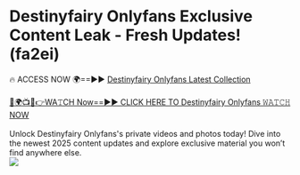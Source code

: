 # Destinyfairy Onlyfans Exclusive Content Leak - Fresh Updates! (fa2ei)

🔥 ACCESS NOW 🌍==►► <a href="https://tinyurl.com/kvy9nzfs" rel="nofollow">Destinyfairy Onlyfans Latest Collection</a>
<br><br>
[🔴🌍📺📱👉WA𝚃CH Now==►► CLICK HERE TO Destinyfairy Onlyfans 𝚆𝙰𝚃𝙲𝙷 NOW](https://tinyurl.com/kvy9nzfs)
<br><br>
Unlock Destinyfairy Onlyfans's private videos and photos today! Dive into the newest 2025 content updates and explore exclusive material you won’t find anywhere else.
<br>
<a href="https://tinyurl.com/kvy9nzfs" rel="nofollow" data-target="animated-image.originalLink"><img src="https://camo.githubusercontent.com/8a4f000d20f83aca3bf7ec5f350d767afa0574a8a352519fd8cfa583a6f93a33/68747470733a2f2f692e696d6775722e636f6d2f644a486b345a712e676966" data-canonical-src="https://i.imgur.com/dJHk4Zq.gif" style="max-width: 100%; display: inline-block;" data-target="animated-image.originalImage"></a>
<br>
